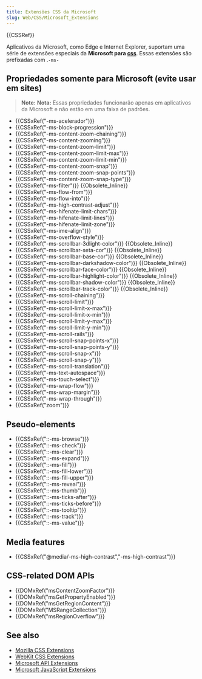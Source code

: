 ```yaml
---
title: Extensões CSS da Microsoft
slug: Web/CSS/Microsoft_Extensions
---
```

{{CSSRef}}

Aplicativos da Microsoft, como Edge e Internet Explorer, suportam uma série de extensões especiais da **Microsoft para [css](/pt-BR/docs/Web/CSS)**. Essas extensões são prefixadas com .`-ms-`

## Propriedades somente para Microsoft (evite usar em sites)

> **Note:** **Nota:** Essas propriedades funcionarão apenas em aplicativos da Microsoft e não estão em uma faixa de padrões.

- {{CSSxRef("-ms-acelerador")}}
- {{CSSxRef("-ms-block-progression")}}
- {{CSSxRef("-ms-content-zoom-chaining")}}
- {{CSSxRef("-ms-content-zooming")}}
- {{CSSxRef("-ms-content-zoom-limit")}}
- {{CSSxRef("-ms-content-zoom-limit-max")}}
- {{CSSxRef("-ms-content-zoom-limit-min")}}
- {{CSSxRef("-ms-content-zoom-snap")}}
- {{CSSxRef("-ms-content-zoom-snap-points")}}
- {{CSSxRef("-ms-content-zoom-snap-type")}}
- {{CSSxRef("-ms-filter")}} {{Obsolete_Inline}}
- {{CSSxRef("-ms-flow-from")}}
- {{CSSxRef("-ms-flow-into")}}
- {{CSSxRef("-ms-high-contrast-adjust")}}
- {{CSSxRef("-ms-hifenate-limit-chars")}}
- {{CSSxRef("-ms-hifenate-limit-lines")}}
- {{CSSxRef("-ms-hifenate-limit-zone")}}
- {{CSSxRef("-ms-ime-align")}}
- {{CSSxRef("-ms-overflow-style")}}
- {{CSSxRef("-ms-scrollbar-3dlight-color")}} {{Obsolete_Inline}}
- {{CSSxRef("-ms-scrollbar-seta-cor")}} {{Obsolete_Inline}}
- {{CSSxRef("-ms-scrollbar-base-cor")}} {{Obsolete_Inline}}
- {{CSSxRef("-ms-scrollbar-darkshadow-color")}} {{Obsolete_Inline}}
- {{CSSxRef("-ms-scrollbar-face-color")}} {{Obsolete_Inline}}
- {{CSSxRef("-ms-scrollbar-highlight-color")}} {{Obsolete_Inline}}
- {{CSSxRef("-ms-scrollbar-shadow-color")}} {{Obsolete_Inline}}
- {{CSSxRef("-ms-scrollbar-track-color")}} {{Obsolete_Inline}}
- {{CSSxRef("-ms-scroll-chaining")}}
- {{CSSxRef("-ms-scroll-limit")}}
- {{CSSxRef("-ms-scroll-limit-x-max")}}
- {{CSSxRef("-ms-scroll-limit-x-min")}}
- {{CSSxRef("-ms-scroll-limit-y-max")}}
- {{CSSxRef("-ms-scroll-limit-y-min")}}
- {{CSSxRef("-ms-scroll-rails")}}
- {{CSSxRef("-ms-scroll-snap-points-x")}}
- {{CSSxRef("-ms-scroll-snap-points-y")}}
- {{CSSxRef("-ms-scroll-snap-x")}}
- {{CSSxRef("-ms-scroll-snap-y")}}
- {{CSSxRef("-ms-scroll-translation")}}
- {{CSSxRef("-ms-text-autospace")}}
- {{CSSxRef("-ms-touch-select")}}
- {{CSSxRef("-ms-wrap-flow")}}
- {{CSSxRef("-ms-wrap-margin")}}
- {{CSSxRef("-ms-wrap-through")}}
- {{CSSxRef("zoom")}}

## Pseudo-elements

- {{CSSxRef("::-ms-browse")}}
- {{CSSxRef("::-ms-check")}}
- {{CSSxRef("::-ms-clear")}}
- {{CSSxRef("::-ms-expand")}}
- {{CSSxRef("::-ms-fill")}}
- {{CSSxRef("::-ms-fill-lower")}}
- {{CSSxRef("::-ms-fill-upper")}}
- {{CSSxRef("::-ms-reveal")}}
- {{CSSxRef("::-ms-thumb")}}
- {{CSSxRef("::-ms-ticks-after")}}
- {{CSSxRef("::-ms-ticks-before")}}
- {{CSSxRef("::-ms-tooltip")}}
- {{CSSxRef("::-ms-track")}}
- {{CSSxRef("::-ms-value")}}

## Media features

- {{CSSxRef("@media/-ms-high-contrast","-ms-high-contrast")}}

## CSS-related DOM APIs

- {{DOMxRef("msContentZoomFactor")}}
- {{DOMxRef("msGetPropertyEnabled")}}
- {{DOMxRef("msGetRegionContent")}}
- {{DOMxRef("MSRangeCollection")}}
- {{DOMxRef("msRegionOverflow")}}

## See also

- [Mozilla CSS Extensions](/pt-BR/docs/Web/CSS/Mozilla_Extensions)
- [WebKit CSS Extensions](/pt-BR/docs/Web/CSS/WebKit_Extensions)
- [Microsoft API Extensions](/pt-BR/docs/Web/API/Microsoft_API_extensions)
- [Microsoft JavaScript Extensions](/pt-BR/docs/Web/JavaScript/Microsoft_JavaScript_extensions)
